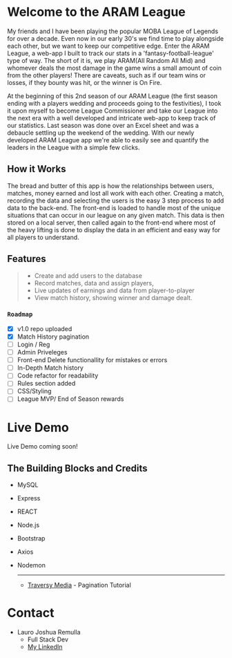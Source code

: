 # Welcome to the ARAM League

My friends and I have been playing the popular MOBA League of Legends for over a decade. Even now in our early 30's we find time to play alongside each other, but we want to keep our competitive edge.
Enter the ARAM League, a web-app I built to track our stats in a 'fantasy-football-league' type of way. The short of it is, we play ARAM(All Random All Mid) and whomever deals the most damage in the game wins
a small amount of coin from the other players! There are caveats, such as if our team wins or losses, if they bounty was hit, or the winner is On Fire. 

At the beginning of this 2nd season of our ARAM League (the first season ending with a players wedding and proceeds going to the festivities), I took it upon myself to become League Commissioner and take our League
into the next era with a well developed and intricate web-app to keep track of our statistics. Last season was done over an Excel sheet and was a debaucle settling up the weekend of the wedding. With our newly developed ARAM League app
we're able to easily see and quantify the leaders in the League with a simple few clicks.

## How it Works

The bread and butter of this app is how the relationships between users, matches, money earned and lost all work with each other. Creating a match, recording the data and selecting the users is the easy 3 step process to add data to the back-end. The front-end is loaded to handle most of the unique situations that can occur in our league on any given match. This data is then stored on a local server, then called again to the front-end where most of the heavy lifting is done to display the data in an efficient and easy way for all players to understand.

## Features

> * Create and add users to the database
> * Record matches, data and assign players, 
> * Live updates of earnings and data from player-to-player
> * View match history, showing winner and damage dealt.


### `Roadmap`
- [X] v1.0 repo uploaded
- [X] Match History pagination
- [ ] Login / Reg
- [ ] Admin Priveleges
- [ ] Front-end Delete functionallity for mistakes or errors
- [ ] In-Depth Match history
- [ ] Code refactor for readability
- [ ] Rules section added
- [ ] CSS/Styling
- [ ] League MVP/ End of Season rewards

# Live Demo

Live Demo coming soon!

## The Building Blocks and Credits
* MySQL
* Express
* REACT
* Node.js
* Bootstrap
* Axios
* Nodemon
    ________________________________________________

  * [Traversy Media](https://www.youtube.com/watch?v=IYCa1F-OWmk&t=221s) - Pagination Tutorial
  
# Contact
- Lauro Joshua Remulla
   - Full Stack Dev
   - [My LinkedIn](https://www.linkedin.com/in/josh-remulla16/)
